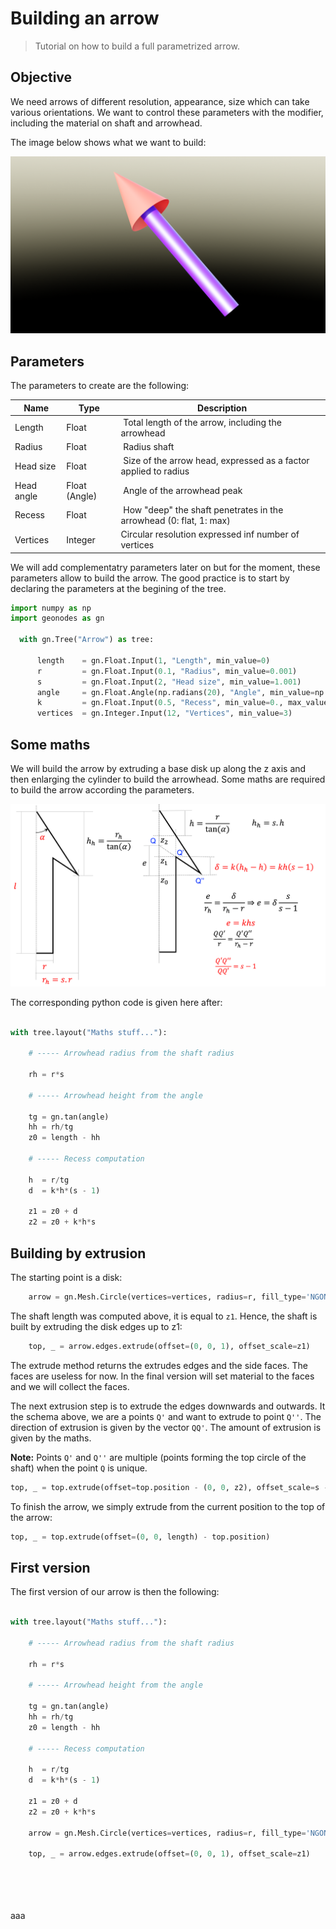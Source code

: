 # Building an arrow

> Tutorial on how to build a full parametrized arrow.

## Objective

We need arrows of different resolution, appearance, size which can take various orientations.
We want to control these parameters with the modifier, including the material on shaft and arrowhead.

The image below shows what we want to build:

<img src="images/arrow_1.png" width="600" class="center">


## Parameters

The parameters to create are the following:

| Name             | Type           | Description                                                      |
| ---------------- | -------------- | ---------------------------------------------------------------- |
| Length           | Float          | Total length of the arrow, including the arrowhead               |
| Radius           | Float          | Radius shaft                                                     |
| Head size        | Float          | Size of the arrow head, expressed as a factor applied to radius  |
| Head angle       | Float (Angle)  | Angle of the arrowhead peak                                      |
| Recess           | Float          | How "deep" the shaft penetrates in the arrowhead (0: flat, 1: max) |
| Vertices         | Integer        | Circular resolution expressed inf number of vertices             |

We will add complementatry parameters later on but for the moment, these parameters allow to build the arrow.
The good practice is to start by declaring the parameters at the begining of the tree.

``` python
import numpy as np
import geonodes as gn

  with gn.Tree("Arrow") as tree:

      length    = gn.Float.Input(1, "Length", min_value=0)
      r         = gn.Float.Input(0.1, "Radius", min_value=0.001)
      s         = gn.Float.Input(2, "Head size", min_value=1.001)
      angle     = gn.Float.Angle(np.radians(20), "Angle", min_value=np.radians(10), max_value=0.999*gn.pi/2)
      k         = gn.Float.Input(0.5, "Recess", min_value=0., max_value=0.99)
      vertices  = gn.Integer.Input(12, "Vertices", min_value=3)

```

## Some maths

We will build the arrow by extruding a base disk up along the z axis and then enlarging the cylinder to build the arrowhead.
Some maths are required to build the arrow according the parameters.

<img src="images/Arrow_comp.png" width="600" class="center">

The corresponding python code is given here after:

``` python

with tree.layout("Maths stuff..."):

    # ----- Arrowhead radius from the shaft radius

    rh = r*s

    # ----- Arrowhead height from the angle

    tg = gn.tan(angle)
    hh = rh/tg
    z0 = length - hh

    # ----- Recess computation

    h  = r/tg
    d  = k*h*(s - 1)

    z1 = z0 + d
    z2 = z0 + k*h*s
```

## Building by extrusion

The starting point is a disk:

``` python
    arrow = gn.Mesh.Circle(vertices=vertices, radius=r, fill_type='NGON')
```

The shaft length was computed above, it is equal to `z1`. Hence, the shaft is built by extruding the disk edges up to z1:

``` python
    top, _ = arrow.edges.extrude(offset=(0, 0, 1), offset_scale=z1)
```

The extrude method returns the extrudes edges and the side faces. The faces are useless for now.
In the final version will set material to the faces and we will collect the faces.

The next extrusion step is to extrude the edges downwards and outwards.
It the schema above, we are a points `Q'` and want to extrude to point `Q''`.
The direction of extrusion is given by the vector `QQ'`.
The amount of extrusion is given by the maths.

**Note:** Points `Q'` and  `Q''` are multiple (points forming the top circle of the shaft) when the point `Q` is unique.

``` python
top, _ = top.extrude(offset=top.position - (0, 0, z2), offset_scale=s - 1)
```

To finish the arrow, we simply extrude from the current position to the top of the arrow:

``` python
top, _ = top.extrude(offset=(0, 0, length) - top.position)
```

## First version

The first version of our arrow is then the following:

``` python

with tree.layout("Maths stuff..."):

    # ----- Arrowhead radius from the shaft radius

    rh = r*s

    # ----- Arrowhead height from the angle

    tg = gn.tan(angle)
    hh = rh/tg
    z0 = length - hh

    # ----- Recess computation

    h  = r/tg
    d  = k*h*(s - 1)

    z1 = z0 + d
    z2 = z0 + k*h*s
    
    arrow = gn.Mesh.Circle(vertices=vertices, radius=r, fill_type='NGON')
    
    top, _ = arrow.edges.extrude(offset=(0, 0, 1), offset_scale=z1)



    
```











aaa





